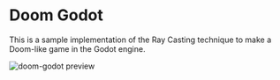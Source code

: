 # Doom Godot

This is a sample implementation of the Ray Casting technique to make a Doom-like game in the Godot engine.

![doom-godot preview](preview.gif)